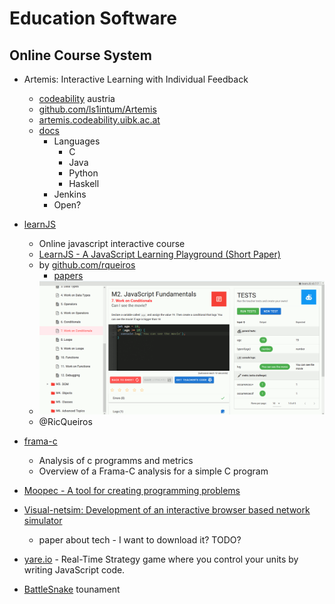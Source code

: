 Education Software
==================

Online Course System
--------------------

* Artemis: Interactive Learning with Individual Feedback
    * [codeability](https://codeability.uibk.ac.at/index-en.html) austria
    * [github.com/ls1intum/Artemis](https://github.com/ls1intum/Artemis)
    * [artemis.codeability.uibk.ac.at](https://artemis.codeability.uibk.ac.at/)
    * [docs](https://docs.artemis.ase.in.tum.de/)
        * Languages
            * C
            * Java
            * Python
            * Haskell
        * Jenkins
        * Open?

* [learnJS](https://rqueiros.github.io/learnjs/)
    * Online javascript interactive course
    * [LearnJS - A JavaScript Learning Playground (Short Paper)](https://drops.dagstuhl.de/opus/volltexte/2018/9260/)
    * by [github.com/rqueiros](https://github.com/rqueiros/)
        * [papers](https://dblp.org/pid/67/2409.html)
    * ![learnJS example](./images/learnjs.gif)
    * @RicQueiros
  
* [frama-c](https://frama-c.com/)
    * Analysis of c programms and metrics
    * Overview of a Frama-C analysis for a simple C program

* [Moopec - A tool for creating programming problems](https://github.com/rcm/ICPEC2021/blob/main/moopec.md)


* [Visual-netsim: Development of an interactive browser based network simulator](https://ieeexplore.ieee.org/abstract/document/7821684)
    * paper about tech - I want to download it? TODO?

* [yare.io](https://yare.io/) - Real-Time Strategy game where you control your units by writing JavaScript code.
* [BattleSnake](https://play.battlesnake.com/) tounament